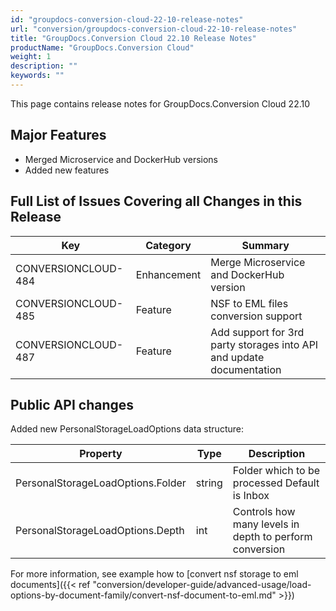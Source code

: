 ```yaml
---
id: "groupdocs-conversion-cloud-22-10-release-notes"
url: "conversion/groupdocs-conversion-cloud-22-10-release-notes"
title: "GroupDocs.Conversion Cloud 22.10 Release Notes"
productName: "GroupDocs.Conversion Cloud"
weight: 1
description: ""
keywords: ""
---
```


This page contains release notes for GroupDocs.Conversion Cloud 22.10

## Major Features ##

+ Merged Microservice and DockerHub versions
+ Added new features

## Full List of Issues Covering all Changes in this Release ##

|Key|Category|Summary
|---|---|---
|CONVERSIONCLOUD-484|Enhancement|Merge Microservice and DockerHub version
|CONVERSIONCLOUD-485|Feature|NSF to EML files conversion support
|CONVERSIONCLOUD-487|Feature|Add support for 3rd party storages into API and update documentation

## Public API changes ##

Added new PersonalStorageLoadOptions data structure:

|Property|Type|Description
|---|---|---
|PersonalStorageLoadOptions.Folder|string|Folder which to be processed Default is Inbox
|PersonalStorageLoadOptions.Depth|int|Controls how many levels in depth to perform conversion

For more information, see example how to [convert nsf storage to eml documents]({{< ref "conversion/developer-guide/advanced-usage/load-options-by-document-family/convert-nsf-document-to-eml.md" >}})
